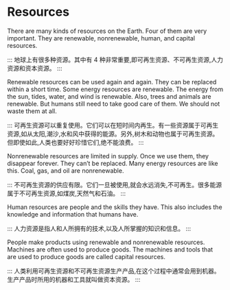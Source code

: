 # Resources

There are many kinds of resources on the Earth. Four of them are
very important. They are renewable, nonrenewable, human, and capital
resources.

:::
地球上有很多种资源。其中有 4 种非常重要,即可再生资源、不可再生资源,人力资源和资本资源。
:::

Renewable resources can be used again and again. They can be
replaced within a short time. Some energy resources are renewable. The
energy from the sun, tides, water, and wind is renewable. Also, trees and
animals are renewable. But humans still need to take good care of them.
We should not waste them at all.

:::
可再生资源可以重复使用。它们可以在短时间内再生。有一些资源属于可再生资源,如从太阳,潮沙,水和风中获得的能源。另外,树木和动物也属于可再生资源。但即使如此,人类也要好好珍惜它们,绝不能浪费。
:::

Nonrenewable resources are limited in supply. Once we use them, they disappear forever. They can’t be replaced. Many energy resources
are like this. Coal, gas, and oil are nonrenewable.

:::
不可再生资源的供应有限。它们一旦被使用,就会水远消失,不可再生。很多能源属于不可再生资源,如煤炭,天然气和石油。
:::

Human resources are people and the skills they have. This also includes the knowledge and information that humans have.

:::
人力资源是指人和人所拥有的技术,以及人所掌握的知识和信息。
:::

People make products using renewable and nonrenewable resources. Machines are often used to produce goods. The machines and tools that are used to produce goods are called capital resources.

:::
人类利用可再生资源和不可再生资源生产产品,在这个过程中通常会用到机器。生产产品时所用的机器和工具就叫做资本资源。
:::